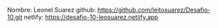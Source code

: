 Nombre: Leonel Suarez
github: https://github.com/leitosuarez/Desafio-10.git
netlify: https://desafio-10-leosuarez.netlify.app
